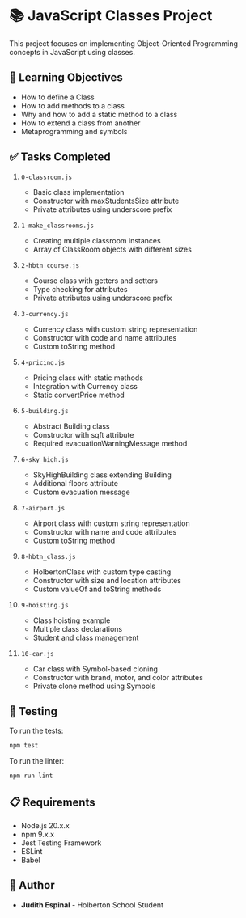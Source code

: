 # 📚 JavaScript Classes Project

This project focuses on implementing Object-Oriented Programming concepts in JavaScript using classes.

## 🎯 Learning Objectives

- How to define a Class
- How to add methods to a class
- Why and how to add a static method to a class
- How to extend a class from another
- Metaprogramming and symbols

## ✅ Tasks Completed

1. `0-classroom.js`
   - Basic class implementation
   - Constructor with maxStudentsSize attribute
   - Private attributes using underscore prefix

2. `1-make_classrooms.js`
   - Creating multiple classroom instances
   - Array of ClassRoom objects with different sizes

3. `2-hbtn_course.js`
   - Course class with getters and setters
   - Type checking for attributes
   - Private attributes using underscore prefix

4. `3-currency.js`
   - Currency class with custom string representation
   - Constructor with code and name attributes
   - Custom toString method

5. `4-pricing.js`
   - Pricing class with static methods
   - Integration with Currency class
   - Static convertPrice method

6. `5-building.js`
   - Abstract Building class
   - Constructor with sqft attribute
   - Required evacuationWarningMessage method

7. `6-sky_high.js`
   - SkyHighBuilding class extending Building
   - Additional floors attribute
   - Custom evacuation message

8. `7-airport.js`
   - Airport class with custom string representation
   - Constructor with name and code attributes
   - Custom toString method

9. `8-hbtn_class.js`
   - HolbertonClass with custom type casting
   - Constructor with size and location attributes
   - Custom valueOf and toString methods

10. `9-hoisting.js`
    - Class hoisting example
    - Multiple class declarations
    - Student and class management

11. `10-car.js`
    - Car class with Symbol-based cloning
    - Constructor with brand, motor, and color attributes
    - Private clone method using Symbols

## 🧪 Testing

To run the tests:
```bash
npm test
```

To run the linter:
```bash
npm run lint
```

## 📋 Requirements

- Node.js 20.x.x
- npm 9.x.x
- Jest Testing Framework
- ESLint
- Babel

## **👤 Author**
- **Judith Espinal** - Holberton School Student
